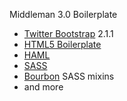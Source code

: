 Middleman 3.0 Boilerplate
- [Twitter Bootstrap](http://twitter.github.com/bootstrap/) 2.1.1  
- [HTML5 Boilerplate](https://github.com/h5bp/html5-boilerplate)   
- [HAML](http://haml.info/)  
- [SASS](http://sass-lang.com/)  
- [Bourbon](http://thoughtbot.com/bourbon/) SASS mixins  
- and more  